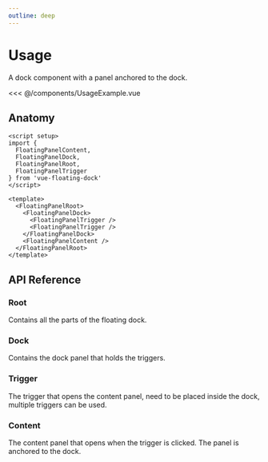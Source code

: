 ```yaml
---
outline: deep
---
```


# Usage

A dock component with a panel anchored to the dock.

<script setup>
import { withBase } from 'vitepress'
</script>

<div class="rounded-t-lg overflow-hidden">
    <EmbedIframe class="h-350px sm:h-450px" :src="withBase('/guide/component-usage-example.html')" />
</div>

<div class="rounded-b-lg dark:bg-#161618 border-x border-b relative overflow-auto max-h-400px   dark:border-zinc-800">
<div class="-my-4 ">

<<< @/components/UsageExample.vue

</div>
</div>

## Anatomy

```vue
<script setup>
import {
  FloatingPanelContent,
  FloatingPanelDock,
  FloatingPanelRoot,
  FloatingPanelTrigger
} from 'vue-floating-dock'
</script>

<template>
  <FloatingPanelRoot>
    <FloatingPanelDock>
      <FloatingPanelTrigger />
      <FloatingPanelTrigger />
    </FloatingPanelDock>
    <FloatingPanelContent />
  </FloatingPanelRoot>
</template>
```

## API Reference

### Root

Contains all the parts of the floating dock.

<PropsTable
:data="[
  {
    name: 'name',
    description: '<p>The name of the panel must be unique to work with multiple panels, the name is used to save the state in storage.</p>\n',
    type: 'string',
    required: false,
    default: '\'default\''
  },
  {
    name: 'minimizeInactive',
    description: '<p>Minimize floating panel on inactive, set -1 to disable. The number represents milliseconds (e.g., 5000 for 5 seconds).</p>\n',
    type: 'number',
    required: false,
    default: '5000'
  },
]" />

<SlotsTable :data="[
  {
    name: 'isDragging',
    description: '<p>Indicates whether the dock is currently being dragged.</p>\n',
    type: 'boolean'
  },
  {
    name: 'isInactive',
    description: '<p>Indicates whether the dock is currently inactive.</p>\n',
    type: 'boolean'
  },
  {
    name: 'closePanel',
    description: '<p>Function to Close the panel.</p>\n',
    type: '() => void'
  },
  {
    name: 'panelVisible',
    description: '<p>Indicates whether the panel is currently visible.</p>\n',
    type: 'boolean'
  }
]" />

### Dock

Contains the dock panel that holds the triggers.

<DataAttributesTable
  :data="[
    {
      attribute: '[data-state]',
      values: ['inactive', 'open', 'closed'],
   },
   {
     attribute: '[data-position]',
     values: ['top', 'bottom', 'left', 'right'],
   }
  ]"
/>

### Trigger

The trigger that opens the content panel, need to be placed inside the dock, multiple triggers can be used.

<PropsTable
:data="[
  {
    name: 'as',
    description: '<p>TThe element or component this component should render as.</p>\n',
    type: 'button | div',
    required: false,
    default: '\'button\''
  },
  {
    name: 'minimizeInactive',
    description: '<p>Minimize floating panel on inactive, set -1 to disable. The number represents milliseconds (e.g., 5000 for 5 seconds).</p>\n',
    type: 'number',
    required: false,
    default: '5000'
  },
]" />

<DataAttributesTable
  :data="[
    {
      attribute: '[data-state]',
      values: ['inactive', 'open', 'closed'],
   },
   {
     attribute: '[data-position]',
     values: ['top', 'bottom', 'left', 'right'],
   }
  ]"
/>

### Content

The content panel that opens when the trigger is clicked. The panel is anchored to the dock.

<DataAttributesTable
  :data="[
   {
     attribute: '[data-position]',
     values: ['top', 'bottom', 'left', 'right'],
   }
  ]"
/>
